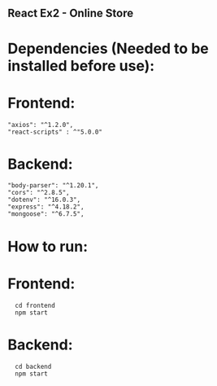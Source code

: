 ## React Ex2 - Online Store

# Dependencies (Needed to be installed before use):
#    Frontend:
    "axios": "^1.2.0",
    "react-scripts" : ^"5.0.0"
#    Backend:
    "body-parser": "^1.20.1",
    "cors": "^2.8.5",
    "dotenv": "^16.0.3",
    "express": "^4.18.2",
    "mongoose": "^6.7.5",


# How to run:
#     Frontend: 
      cd frontend
      npm start
#     Backend: 
      cd backend
      npm start
